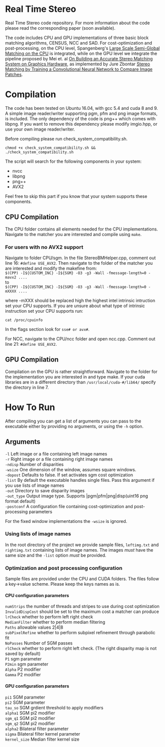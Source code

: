 # Real Time Stereo
Real Time Stereo code repository. For more information about the code please read the corresponding paper (soon available). 

The code includes CPU and GPU implementations of three basic block matching algorithms, CENSUS, NCC and SAD. For cost-optimization and post-processing,
on the CPU level, Spangenberg's [Large Scale Semi-Global Matching on the CPU](http://ieeexplore.ieee.org/stamp/stamp.jsp?tp=&arnumber=6856419) is integrated, while on the GPU level we integrate
the pipeline proposed by Mei et. al [On Building an Accurate Stereo Matching System on Graphics Hardware](http://ieeexplore.ieee.org/stamp/stamp.jsp?tp=&arnumber=6130280), as implemented
by Jure Zbontar [Stereo Matching by Training a Convolutional Neural Network to Compare Image Patches](https://arxiv.org/abs/1510.05970).

# Compilation

The code has been tested on Ubuntu 16.04, with gcc 5.4 and cuda 8 and 9. 
A simple image reader/writer supporting pgm, pfm and png image formats, is included. The only dependency of the code is png++ which comes with libpng. If you want to remove this dependency please modify imgio.hpp, or use your own image reader/writer. 

Before compiling please run check_system_compatibility.sh.

`chmod +x check_system_compatibility.sh && ./check_system_compatibility.sh`

The script will search for the following components in your system:

- nvcc
- libpng
- png++
- AVX2

Feel free to skip this part if you know that your system supports these components.

## CPU Compilation

The CPU folder contains all elements needed for the CPU implementations. Navigate to the matcher you are interested and compile using `make`.

### For users with no AVX2 support

Navigate to folder CPU/sgm. In the file StereoBMHelper.cpp, comment out line 16: `#define USE_AVX2`. Then navigate to the folder of the matcher you are interested and modify the makefine from:  
`$(CPP) -I${CUSTOM_INC} -I${SGM} -O3 -g3 -Wall -fmessage-length=0 -mavx2 ....  `  
to  
`$(CPP) -I${CUSTOM_INC} -I${SGM} -O3 -g3 -Wall -fmessage-length=0 -mXXXX ....  `

where -mXXX should be replaced high the highest intel intrinsic intruction set your CPU supports. If you are unsure about what type of intrinsic instruction set your CPU supports run:

`cat /proc/cpuinfo`

In the flags section look for `sse# or avx#`.

For NCC, navigate to the CPU/ncc folder and open ncc.cpp. Comment out line 21: `#define USE_AVX2`.  


## GPU Compilation

Compilation on the GPU is rather straightforward. Navigate to the folder for the implementation you are interested in and type make. If your cuda libraries are in a different directory than `/usr/local/cuda-#/lib64/` specify the directory in line 7. 


# How To Run

After compiling you can get a list of arguments you can pass to the executable either by providing no arguments, or using the `-h` option.


## Arguments
`-l` Left image or a file containing left image names  
`-r` Right image or a file containing right image names  
`-ndisp` Number of disparities  
`-wsize` One dimension of the window, assumes square windows.  
`-dopost` Defaults to false. If set activates sgm cost optimization  
`-list` By default the executable handles single files. Pass this argument if you use lists of image names  
`-out` Directory to save disparity images  
`-out_type` Output image type. Supports |pgm|pfm|png|disp(uint16 png format default)  
`-postconf` A configuration file containing cost-optimization and post-processing parameters  

For the fixed window implementations the `-wsize` is ignored. 

### Using lists of image names

In the root directory of the project we provide sample files, `leftimg.txt` and `rightimg.txt` containing lists of image names. The images *must* have the same size and the `-list` option *must* be provided.

### Optimization and post processing configuration

Sample files are provided under the CPU and CUDA folders. The files follow a key->value scheme. Please keep the keys names as is. 

#### CPU configuration parameters

`numStrips` the number of threads and stripes to use during cost optimization  
`InvalidDispCost` should be set to the maximum cost a matcher can produce  
`lrCheck` whether to perform left right check  
`MedianFilter` whether to perform median filtering  
`Paths` allowable values 2|4|8  
`subPixelRefine` whether to perform subpixel refinement through parabolic fit  
`NoPasses` Number of SGM passes  
`rlCheck` whether to perform right left check. (The right disparity map is not saved by default)  
`P1` sgm parameter  
`P2min` sgm parameter  
`Alpha` P2 modifier  
`Gamma` P2 modifier  

#### GPU configuration parameters

`pi1` SGM parameter  
`pi2` SGM parameter  
`tau_so` SGM grdient threshold to apply modifiers  
`alpha1` SGM pi2 modifier  
`sgm_q1` SGM pi2 modifier  
`sgm_q2` SGM pi2 modifier  
`alpha2` Bilateral filter parameter  
`sigma`  Bilateral filter kernel parameter  
`kernel_size` Median filter kernel size  









